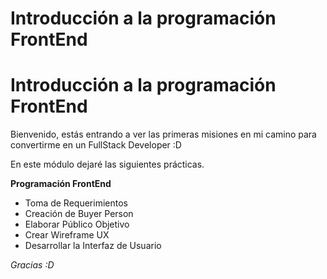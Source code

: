 # Introducción a la programación FrontEnd

# Introducción a la programación FrontEnd

Bienvenido, estás entrando a ver las primeras misiones en mi camino para convertirme en un FullStack Developer :D

En este módulo dejaré las siguientes prácticas.

**Programación FrontEnd**
- Toma de Requerimientos
- Creación de Buyer Person
- Elaborar Público Objetivo
- Crear Wireframe UX
- Desarrollar la Interfaz de Usuario

*Gracias :D*
